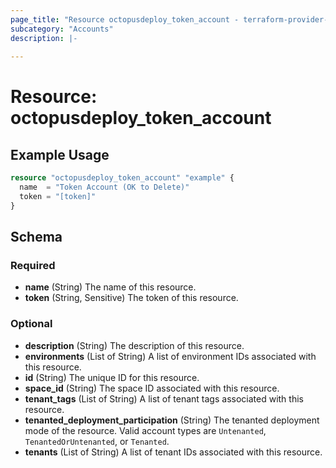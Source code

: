 ```yaml
---
page_title: "Resource octopusdeploy_token_account - terraform-provider-octopusdeploy"
subcategory: "Accounts"
description: |-
  
---
```


# Resource: octopusdeploy_token_account



## Example Usage

```terraform
resource "octopusdeploy_token_account" "example" {
  name  = "Token Account (OK to Delete)"
  token = "[token]"
}
```
<!-- schema generated by tfplugindocs -->
## Schema

### Required

- **name** (String) The name of this resource.
- **token** (String, Sensitive) The token of this resource.

### Optional

- **description** (String) The description of this resource.
- **environments** (List of String) A list of environment IDs associated with this resource.
- **id** (String) The unique ID for this resource.
- **space_id** (String) The space ID associated with this resource.
- **tenant_tags** (List of String) A list of tenant tags associated with this resource.
- **tenanted_deployment_participation** (String) The tenanted deployment mode of the resource. Valid account types are `Untenanted`, `TenantedOrUntenanted`, or `Tenanted`.
- **tenants** (List of String) A list of tenant IDs associated with this resource.


